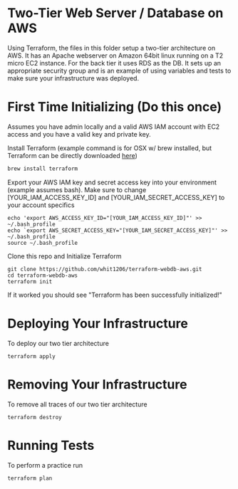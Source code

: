 # Two-Tier Web Server / Database on AWS

Using Terraform, the files in this folder setup a two-tier architecture on AWS. It has an Apache webserver on Amazon 64bit linux running on a T2 micro EC2 instance. For the back tier it uses RDS as the DB. It sets up an appropriate security group and is an example of using variables and tests to make sure your infrastructure was deployed.  

# First Time Initializing (Do this once)
Assumes you have admin locally and a valid AWS IAM account with EC2 access and you have a valid key and private key.

Install Terraform (example command is for OSX w/ brew installed, but Terraform can be directly downloaded [here](https://www.terraform.io/downloads.html))
```bash
brew install terraform
```

Export your AWS IAM key and secret access key into your environment (example assumes bash).
Make sure to change [YOUR_IAM_ACCESS_KEY_ID] and [YOUR_IAM_SECRET_ACCESS_KEY] to your account specifics
```
echo 'export AWS_ACCESS_KEY_ID="[YOUR_IAM_ACCESS_KEY_ID]"' >> ~/.bash_profile
echo `export AWS_SECRET_ACCESS_KEY="[YOUR_IAM_SECRET_ACCESS_KEY]"' >> ~/.bash_profile
source ~/.bash_profile
```

Clone this repo and Initialize Terraform
```
git clone https://github.com/whit1206/terraform-webdb-aws.git
cd terraform-webdb-aws
terraform init
```

If it worked you should see "Terraform has been successfully initialized!"

# Deploying Your Infrastructure
To deploy our two tier architecture
```
terraform apply
```

# Removing Your Infrastructure
To remove all traces of our two tier architecture
```
terraform destroy
```

# Running Tests
To perform a practice run
```
terraform plan
```
